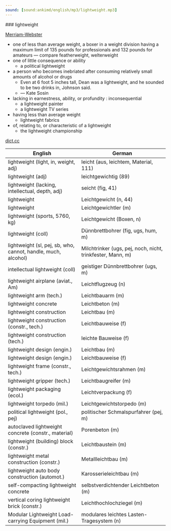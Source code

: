 ```yaml
---
sound: [sound:ankimd/english/mp3/lightweight.mp3]
---
```


\### lightweight

[Merriam-Webster](https://www.merriam-webster.com/dictionary/lightweight)

- one of less than average weight, a boxer in a weight division having a maximum limit of 135 pounds for professionals and 132 pounds for amateurs — compare featherweight, welterweight
- one of little consequence or ability
    - a political lightweight
- a person who becomes inebriated after consuming relatively small amounts of alcohol or drugs
    - Even at 6 foot 5 inches tall, Dean was a lightweight, and he sounded to be two drinks in, Johnson said.
    - — Kate Sosin
- lacking in earnestness, ability, or profundity : inconsequential
    - a lightweight painter
    - a lightweight TV series
- having less than average weight
    - lightweight fabrics
- of, relating to, or characteristic of a lightweight
    - the lightweight championship

[dict.cc](https://www.dict.cc/lightweight)

| English        | German       |
| -------------- | ------------ |
| lightweight (light, in, weight, adj) | leicht (aus, leichtem, Material, 111) |
| lightweight (adj) | leichtgewichtig (89) |
| lightweight (lacking, intellectual, depth, adj) | seicht (fig, 41) |
| lightweight | Leichtgewicht (n, 44) |
| lightweight | Leichtgewichtler (m) |
| lightweight (sports, 5760, kg) | Leichtgewicht (Boxen, n) |
| lightweight (coll) | Dünnbrettbohrer (fig, ugs, hum, m) |
| lightweight (sl, pej, sb, who, cannot, handle, much, alcohol) | Milchtrinker (ugs, pej, noch, nicht, trinkfester, Mann, m) |
| intellectual lightweight (coll) | geistiger Dünnbrettbohrer (ugs, m) |
| lightweight airplane (aviat., Am) | Leichtflugzeug (n) |
| lightweight arm (tech.) | Leichtbauarm (m) |
| lightweight concrete | Leichtbeton (m) |
| lightweight construction | Leichtbau (m) |
| lightweight construction (constr., tech.) | Leichtbauweise (f) |
| lightweight construction (tech.) | leichte Bauweise (f) |
| lightweight design (engin.) | Leichtbau (m) |
| lightweight design (engin.) | Leichtbauweise (f) |
| lightweight frame (constr., tech.) | Leichtgewichtsrahmen (m) |
| lightweight gripper (tech.) | Leichtbaugreifer (m) |
| lightweight packaging (ecol.) | Leichtverpackung <LVP> (f) |
| lightweight torpedo <LWT> (mil.) | Leichtgewichtstorpedo (m) |
| political lightweight (pol., pej) | politischer Schmalspurfahrer (pej, m) |
| autoclaved lightweight concrete <ALC> (constr., material) | Porenbeton (m) |
| lightweight (building) block (constr.) | Leichtbaustein (m) |
| lightweight metal construction (constr.) | Metallleichtbau (m) |
| lightweight auto body construction (automot.) | Karosserieleichtbau (m) |
| self-compacting lightweight concrete <SCLC> | selbstverdichtender Leichtbeton (m) |
| vertical coring lightweight brick (constr.) | Leichthochlochziegel (m) |
| Modular Lightweight Load-carrying Equipment <MOLLE> (mil.) | modulares leichtes Lasten-Tragesystem <MOLLE> (n) |
